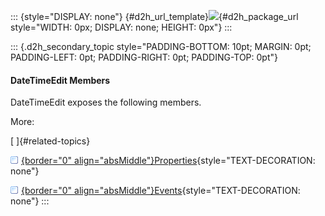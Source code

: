 ::: {style="DISPLAY: none"}
[](ms-xhelp:///?Id=d2h_url_template){#d2h_url_template}![](!package_url!){#d2h_package_url style="WIDTH: 0px; DISPLAY: none; HEIGHT: 0px"}
:::

::: {.d2h_secondary_topic style="PADDING-BOTTOM: 10pt; MARGIN: 0pt; PADDING-LEFT: 0pt; PADDING-RIGHT: 0pt; PADDING-TOP: 0pt"}
#### DateTimeEdit Members

DateTimeEdit exposes the following members.

More:

[ ]{#related-topics}

[![](../button.gif){border="0" align="absMiddle"}Properties](ms-xhelp:///?Id=eef3d0ec-8e29-4cd9-8b57-74f286819b89){style="TEXT-DECORATION: none"}

[![](../button.gif){border="0" align="absMiddle"}Events](ms-xhelp:///?Id=8e43285d-28ca-437b-9a5c-ef6e77314578){style="TEXT-DECORATION: none"}
:::
